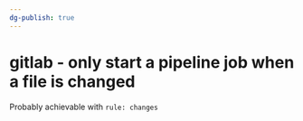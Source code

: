 ```yaml
---
dg-publish: true
---
```


# gitlab - only start a pipeline job when a file is changed

Probably achievable with `rule: changes`

